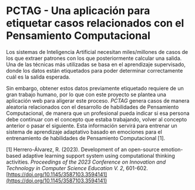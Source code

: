# PCTAG - Una aplicación para etiquetar casos relacionados con el Pensamiento Computacional
Los sistemas de Inteligencia Artificial necesitan miles/millones de casos de los que extraer patrones con los que posteriormente calcular una salida. Una de las técnicas más utilizadas se basa en el aprendizaje supervisado, donde los datos están etiquetados para poder determinar correctamente cuál es la salida esperada.

Sin embargo, obtener estos datos previamente etiquetado requiere de un gran trabajo humano, por lo que con este proyecto se plantea una aplicación web para aligerar este proceso. *PCTAG* genera casos de manera aleatoria relacionados con el desarrollo de habilidades de Pensamiento Computacional, de manera que un profesional pueda indicar si esa persona debe continuar con el concepto que estaba trabajando, volver al concepto anterior o pasar el siguiente. Esta información servirá para entrenar un sistema de aprendizaje adaptativo basado en emociones para el entrenamiento de habilidades de Pensamiento Computacional [1].

[1] Herrero-Álvarez, R. (2023). Development of an open-source emotion-based adaptive learning support system using computational thinking activities. *Proceedings of the 2023 Conference on Innovation and Technology in Computer Science Education V. 2*, 601-602.  [https://doi.org/10.1145/3587103.3594141](https://doi.org/10.1145/3587103.3594141)